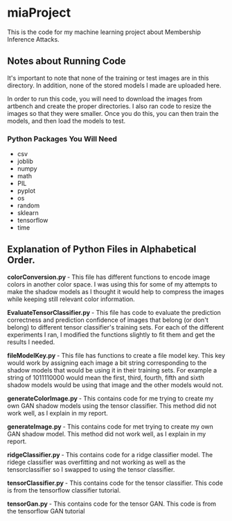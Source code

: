 # miaProject
This is the code for my machine learning project about Membership Inference Attacks.

## Notes about Running Code
It's important to note that none of the training or test images are in this directory. In addition, none of the stored models I made are uploaded here. 

In order to run this code, you will need to download the images from artbench and create the proper directories. I also ran code to resize the images so that they were smaller. Once you do this, you can then train the models, and then load the models to test.

### Python Packages You Will Need
- csv
- joblib
- numpy
- math
- PIL
- pyplot
- os
- random
- sklearn
- tensorflow
- time

## Explanation of Python Files in Alphabetical Order.

<b> colorConversion.py </b> - This file has different functions to encode image colors in another color space. I was using this for some of my attempts to make the shadow models as I thought it would help to compress the images while keeping still relevant color information.

<b> EvaluateTensorClassifier.py </b> - This file has code to evaluate the prediction correctness and prediction confidence of images that belong (or don't belong) to different tensor classifier's training sets. For each of the different experiments I ran, I modified the functions slightly to fit them and get the results I needed.

<b> fileModelKey.py </b> - This file has functions to create a file model key. This key would work by assigning each image a bit string corresponding to the shadow models that would be using it in their training sets. For example a string of 1011110000 would mean the first, third, fourth, fifth and sixth shadow models would be using that image and the other models would not.

<b> generateColorImage.py </b> - This contains code for me trying to create my own GAN shadow models using the tensor classifier. This method did not work well, as I explain in my report.

<b> generateImage.py </b> - This contains code for met trying to create my own GAN shadow model. This method did not work well, as I explain in my report.

<b> ridgeClassifier.py </b> - This contains code for a ridge classifier model. The ridege classifier was overfitting and not working as well as the tensorclassifier so I swapped to using the tensor classifier.

<b> tensorClassifier.py </b> - This contains code for the tensor classifier. This code is from the tensorflow classifier tutorial.

<b> tensorGan.py </b> - This contains code for the tensor GAN. This code is from the tensorflow GAN tutorial

